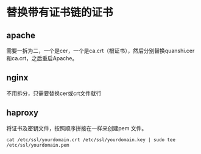 # 替换带有证书链的证书

## apache

需要一拆为二，一个是cer，一个是ca.crt（根证书），然后分别替换quanshi.cer和ca.crt，之后重启Apache。  

## nginx

不用拆分，只需要替换cer或crt文件就行

## haproxy

将证书及密钥文件，按照顺序拼接在一样来创建pem 文件。

```shell
cat /etc/ssl/yourdomain.crt /etc/ssl/yourdomain.key | sudo tee /etc/ssl/yourdomain.pem
```
